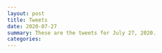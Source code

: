 ```yaml
---
layout: post
title: Tweets
date: 2020-07-27
summary: These are the tweets for July 27, 2020.
categories:
---
```


